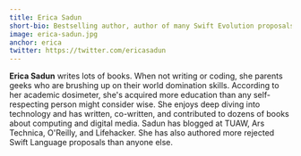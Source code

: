 ```yaml
---
title: Erica Sadun
short-bio: Bestselling author, author of many Swift Evolution proposals
image: erica-sadun.jpg
anchor: erica
twitter: https://twitter.com/ericasadun
---
```


**Erica Sadun** writes lots of books. When not writing or coding, she parents geeks who are brushing up on their world domination skills. According to her academic dosimeter, she's acquired more education than any self-respecting person might consider wise. She enjoys deep diving into technology and has written, co-written, and contributed to dozens of books about computing and digital media. Sadun has blogged at TUAW, Ars Technica, O'Reilly, and Lifehacker. She has also authored more rejected Swift Language proposals than anyone else.